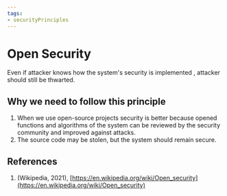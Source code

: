 ```yaml
---
tags:
- securityPrinciples
---
```


# Open Security

Even if attacker knows how the system's security is implemented , attacker should still be thwarted. 

## Why we need to follow this principle
1.  When we use open-source projects security is better because opened functions and algorithms of the system can be reviewed by the security community and improved against attacks.
2. The source code may be stolen, but the system should remain secure.

## References
1. (Wikipedia, 2021), [https://en.wikipedia.org/wiki/Open_security](https://en.wikipedia.org/wiki/Open_security) 